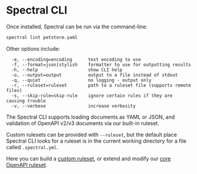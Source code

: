 # Spectral CLI

Once installed, Spectral can be run via the command-line:

```bash
spectral lint petstore.yaml
```

Other options include:

``` text
  -e, --encoding=encoding      text encoding to use
  -f, --format=json|stylish    formatter to use for outputting results
  -h, --help                   show CLI help
  -o, --output=output          output to a file instead of stdout
  -q, --quiet                  no logging - output only
  -r, --ruleset=ruleset        path to a ruleset file (supports remote files)
  -s, --skip-rule=skip-rule    ignore certain rules if they are causing trouble
  -v, --verbose                increase verbosity
```

The Spectral CLI supports loading documents as YAML or JSON, and validation of OpenAPI v2/v3 documents via our built-in ruleset. 

Custom rulesets can be provided with `--ruleset`, but the default place Spectral CLI looks for a ruleset is in the current working directory for a file called `.spectral.yml`.

Here you can build a [custom ruleset](../getting-started/rulesets.md), or extend and modify our [core OpenAPI ruleset](https://stoplight.io/p/docs/gh/stoplightio/spectral/docs/reference/openapi-rules.md).
